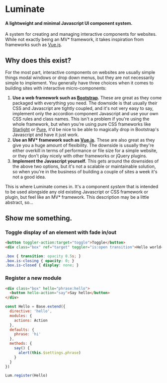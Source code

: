 # Luminate
#### A lightweight and minimal Javascript UI component system.

A system for creating and managing interactive components for websites. While not exactly being an MV* framework, it takes inspiration from frameworks such as [Vue.js](http://vuejs.org/).

## Why does this exist?

For the most part, interactive components on websites are usually simple things modal windows or drop down menus, but they are not necessarily simple to implement. You generally have three choices when it comes to building sites with interactive micro-components:

1. **Use a web framework such as [Bootstrap](http://getbootstrap.com/).** These are great as they come packaged with everything you need. The downside is that usually their CSS and Javascript are tightly coupled, and it's not very easy to say, implement only the accordion component Javascript and use your own CSS rules and class names. This isn't a problem if you're using the whole framework, but when you're using pure CSS frameworks like [Starlight](https://github.com/benjamminf/starlight) or [Pure](http://purecss.io/), it'd be nice to be able to magically drop in Bootstrap's Javascript and have it just work.
2. **Use an MV\* framework such as [Vue.js](http://vuejs.org/).** These are also great as they give you a huge amount of flexibility. The downside is usually they're either overkill in terms of performance or file size for a simple website, or they don't play nicely with other frameworks or jQuery plugins.
3. **Implement the Javascript yourself.** This gets around the downsides of the above two options, but it's not a scalable or maintainable solution, so when you're in the business of building a couple of sites a week it's not a good idea.

This is where Luminate comes in. It's a component *system* that is intended to be used alongside any old existing Javascript or CSS framework or plugin, but feel like an MV* framework. This description may be a little abstract, so...

## Show me something.

### Toggle display of an element with fade in/out
```html
<button toggler-action:target="toggle">Toggle</button>
<div class="box" ref="target" toggler="is:open transition">Hello world</div>
```
```css
.box { transition: opacity 0.5s; }
.box.is-closing { opacity: 0; }
.box.is-closed { display: none; }
```

### Register a new module
```html
<div class="box" hello="phrase:hello">
  <button hello-action="say">Say hello</button>
</div>
```
```javascript
const Hello = Base.extend({
  directive: 'hello',
  modules: {
    actions: Action
  },
  defaults: {
    phrase: 'hi'
  },
  methods: {
    say() {
      alert(this.$settings.phrase)
    }
  }
})

Lum.register(Hello)
```
